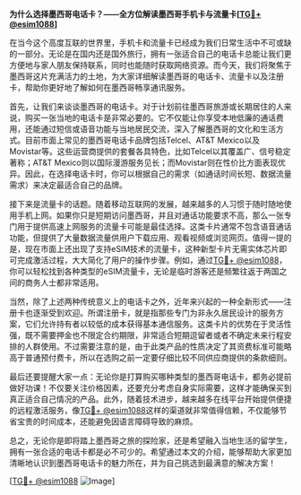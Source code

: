 **为什么选择墨西哥电话卡？——全方位解读墨西哥手机卡与流量卡[[TG💪+ @esim1088](https://t.me/s/esim1088)]**

在当今这个高度互联的世界里，手机卡和流量卡已经成为我们日常生活中不可或缺的一部分。无论是在国内还是国外旅行，拥有一张适合自己的电话卡总能让我们更方便地与家人朋友保持联系，同时也能随时获取网络资源。而今天，我们将聚焦于墨西哥这片充满活力的土地，为大家详细解读墨西哥的电话卡、流量卡以及注册卡，帮助你更好地了解如何在墨西哥畅享通讯服务。

首先，让我们来谈谈墨西哥的电话卡。对于计划前往墨西哥旅游或长期居住的人来说，购买一张当地的电话卡是非常必要的。它不仅能让你享受本地低廉的通话费用，还能通过短信或语音功能与当地居民交流，深入了解墨西哥的文化和生活方式。目前市面上常见的墨西哥电话卡品牌包括Telcel、AT&T Mexico以及Movistar等。这些运营商提供的套餐各具特色，比如Telcel以其覆盖广、信号稳定著称；AT&T Mexico则以国际漫游服务见长；而Movistar则在性价比方面表现优异。因此，在选择电话卡时，你可以根据自己的需求（如通话时间长短、数据流量需求）来决定最适合自己的品牌。

接下来是流量卡的话题。随着移动互联网的发展，越来越多的人习惯于随时随地使用手机上网。如果你只是短期访问墨西哥，并且对通话功能要求不高，那么一张专门用于提供高速上网服务的流量卡可能是最佳选择。这类卡片通常不包含语音通话功能，但提供了大量数据流量供用户下载应用、观看视频或浏览网页。值得一提的是，现在市面上还出现了支持eSIM技术的流量卡，这种新型卡片无需实体芯片即可完成激活过程，大大简化了用户的操作步骤。例如，通过[TG💪+ @esim1088](https://t.me/s/esim1088)，你可以轻松找到各种类型的eSIM流量卡，无论是临时游客还是频繁往返于两国之间的商务人士都非常适用。

当然，除了上述两种传统意义上的电话卡之外，近年来兴起的一种全新形式——注册卡也逐渐受到欢迎。所谓注册卡，就是指那些专门为非永久居民设计的服务方案，它们允许持有者以较低的成本获得基本通信服务。这类卡片的优势在于灵活性强，既不需要押金也不限定合约期限，非常适合短期逗留者或者不确定未来行程安排的人群使用。不过需要注意的是，由于此类产品的性质决定了其资费标准可能略高于普通预付费卡，所以在选购之前一定要仔细比较不同供应商提供的条款细则。

最后还要提醒大家一点：无论你是打算购买哪种类型的墨西哥电话卡，都务必提前做好功课！不仅要关注价格因素，还要充分考虑自身实际需要，这样才能确保买到真正适合自己情况的产品。此外，随着技术进步，越来越多在线平台开始提供便捷的远程激活服务，像[TG💪+ @esim1088](https://t.me/s/esim1088)这样的渠道就非常值得信赖，不仅能够节省宝贵的时间成本，还能避免因语言障碍导致的麻烦。

总之，无论你是即将踏上墨西哥之旅的探险家，还是希望融入当地生活的留学生，拥有一张合适的电话卡都是必不可少的。希望通过本文的介绍，能够帮助大家更加清晰地认识到墨西哥电话卡的魅力所在，并为自己挑选到最满意的解决方案！

[[TG💪+ @esim1088](https://t.me/s/esim1088) ![Image](https://i.postimg.cc/4NQfJmqS/Snipaste-2025-05-13-00-14-12.png)]